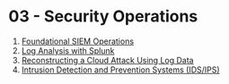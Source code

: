 # 03 - Security Operations

1. [Foundational SIEM Operations](3.1-setting-up-splunk-siem.md)
2. [Log Analysis with Splunk](3.2-log-analysis-with-splunk.md)
3. [Reconstructing a Cloud Attack Using Log Data](3.3-reconstructing-a-cloud-attack-using-log-data.md)
4. [Intrusion Detection and Prevention Systems (IDS/IPS)](3.4-intrusion-detection-and-prevention-systems-ids-ips.md)
